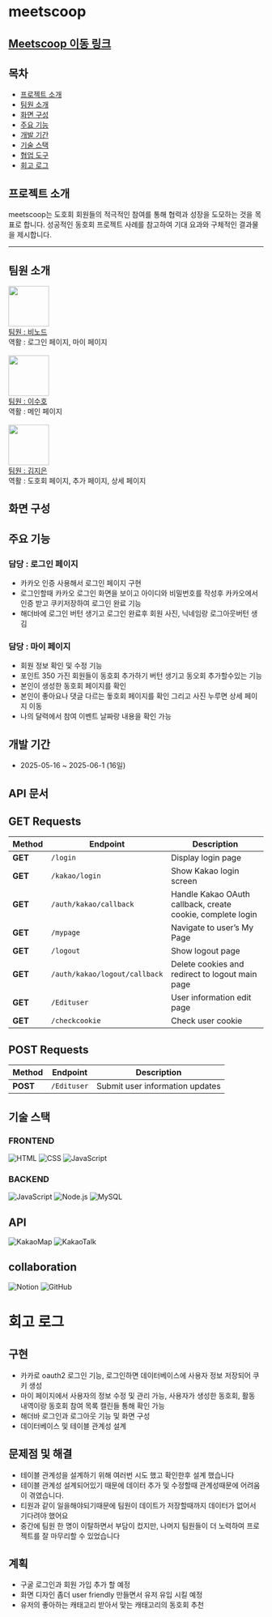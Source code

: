 

# meetscoop

<h2><a href="">Meetscoop 이동 링크</a></h2>

## 목차
- [프로젝트 소개](#프로젝트-소개)
- [팀원 소개](#팀원-소개)
- [화면 구성](#화면-구성)
- [주요 기능](#주요-기능)
- [개발 기간](#개발-기간)
- [기술 스택](#기술-스택)
- [협업 도구](#협업-도구-communication)
- [회고 로그](#회고-로그)

## 프로젝트 소개
meetscoop는 도호회 회원들의 적극적인 참여를 통해 협력과 성장을 도모하는 것을 목표로 합니다. 성공적인 동호회 프로젝트 사례를 참고하여 기대 요과와 구체적인 결과물을 제시합니다.

---

## 팀원 소개 
<div>
<img src="https://github.com/Mr-Binod.png" width="80px"><br>
<a href="https://github.com/Mr-Binod">팀원 : 비노드 </a><br>
역활 : 로그인 페이지, 마이 페이지
</div><br>

<div>
<img src="https://github.com/susuholee.png" width="80px"><br>
<a href="https://github.com/susuholee">팀원 : 이수호 </a><br>
역활 : 메인 페이지
</div><br>

<div>
<img src="https://github.com/zzeen2.png" width="80px"><br>
<a href="https://github.com/zzeen">팀원 : 김지은 </a><br>
역활 : 도호회 페이지, 추가 페이지, 상세 페이지
</div>


## 화면 구성 
    
## 주요 기능

### 담당 : 로그인 페이지
- 카카오 인증 사용해서 로그인 페이지 구현
- 로그인할때 카카오 로그인 화면을 보이고 아이디와 비밀번호를 작성후 카카오에서 인증 받고 쿠키저장하여 로그인 완료 기능
- 해더바에 로그인 버턴 생기고 로그인 완료후 회원 사진, 닉네임랑 로그아웃버턴 생김

### 담당 : 마이 페이지
- 회원 정보 확인 및 수정 기능
- 포인트 350 가진 회원들이 동호회 추가하기 버턴 생기고 동오회 추가할수있는 기능
- 본인이 생성한 동호회 페이지를 확인
- 본인이 좋아요나 댓글 다르는 돟호회 페이지를 확인 그리고 사진 누루면 상세 페이지 이동
- 나의 달력에서 참여 이벤트 날짜랑 내용을 확인 가능 


## 개발 기간
- 2025-05-16 ~ 2025-06-1 (16일)


## API 문서 

## GET Requests

| Method | Endpoint                      | Description                                        |
|--------|-------------------------------|--------------------------------------------------|
| **GET**  | `/login`                      | Display login page                                |
| **GET**  | `/kakao/login`                | Show Kakao login screen                           |
| **GET**  | `/auth/kakao/callback`        | Handle Kakao OAuth callback, create cookie, complete login |
| **GET**  | `/mypage`                    | Navigate to user’s My Page                        |
| **GET**  | `/logout`                    | Show logout page                                  |
| **GET**  | `/auth/kakao/logout/callback`| Delete cookies and redirect to logout main page  |
| **GET**  | `/Edituser`                  | User information edit page                        |
| **GET**  | `/checkcookie`               | Check user cookie                                 |

## POST Requests

| Method | Endpoint                      | Description                                        |
|--------|-------------------------------|--------------------------------------------------|
| **POST** | `/Edituser`                  | Submit user information updates               


## 기술 스택 

### FRONTEND
![HTML](https://img.shields.io/badge/HTML5-E34F26?style=for-the-badge&logo=html5&logoColor=white)
![CSS](https://img.shields.io/badge/CSS3-1572B6?style=for-the-badge&logo=css3&logoColor=white)
![JavaScript](https://img.shields.io/badge/JavaScript-F7DF1E?style=for-the-badge&logo=javascript&logoColor=black)

### BACKEND
![JavaScript](https://img.shields.io/badge/JavaScript-F7DF1E?style=for-the-badge&logo=javascript&logoColor=black)
![Node.js](https://img.shields.io/badge/Node.js-339933?style=for-the-badge&logo=node.js&logoColor=white)
![MySQL](https://img.shields.io/badge/MySQL-4479A1?style=for-the-badge&logo=mysql&logoColor=white)

## API
![KakaoMap](https://img.shields.io/badge/KakaoMap-FFCD00?style=for-the-badge&logo=kakaotalk&logoColor=000000)
![KakaoTalk](https://img.shields.io/badge/KakaoTalk-FFCD00?style=for-the-badge&logo=kakaotalk&logoColor=000000)

## collaboration
![Notion](https://img.shields.io/badge/Notion-000000?style=for-the-badge&logo=notion&logoColor=white)
![GitHub](https://img.shields.io/badge/GitHub-181717?style=for-the-badge&logo=github&logoColor=white)


# 회고 로그

## 구현
- 카카로 oauth2 로그인 기능, 로그인하면 데이터베이스에 사용자 정보 저장되어 쿠키 생성
- 마이 페이지에서 사용자의 정보 수정 및 관리 가능, 사용자가 생성한 동호회, 활동 내역이랑 동호회 참여 목록 캘린들 통해 확인 가능
- 해더바 로그인과 로그아웃 기능 및 화면 구성 
- 데이터베이스 및 테이블 관계성 설계


## 문제점 및 해결
- 테이블 관계성을 설계하기 위해 여러번 시도 했고 확인한후 설계 했습니다
- 테이블 관계성 설계되어있기 때문에 데이터 추가 및 수정할때 관계성때문에 어려움이 겪였습니다.
- 티원과 같이 일을해야되기때문에 팀원이 데이트가 저장할때까지 데이터가 없어서 기다려야 했어요
- 중간에 팀원 한 명이 이탈하면서 부담이 컸지만, 나머지 팀원들이 더 노력하여 프로젝트를 잘 마무리할 수 있었습니다

## 계획
- 구굴 로그인과 회원 가입 추가 할 예정
- 화면 디자인 좀더 user friendly 만들면서 유저 유입 시킬 예정
- 유저의 좋아하는 캐태고리 받아서 맞는 캐태고리의 동호회 추천